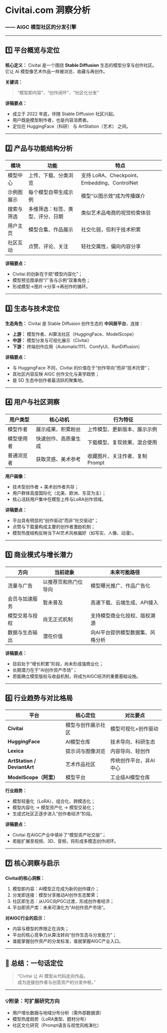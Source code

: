# Civitai.com 洞察分析
### —— AIGC 模型社区的分发引擎

---

## 1️⃣ 平台概览与定位
**核心定义：**
Civitai 是一个围绕 **Stable Diffusion** 生态的模型分享与创作社区。  
它让 AI 模型像艺术作品一样被浏览、收藏与再创作。

**关键词：**
> “模型即内容”、“创作闭环”、“社区化分发”

**讲稿要点：**
- 成立于 2022 年底，伴随 Stable Diffusion 社区兴起。  
- 用户既是模型制作者，也是内容消费者。  
- 定位在 HuggingFace（科研） 与 ArtStation（艺术） 之间。

---

## 2️⃣ 产品与功能结构分析

| 模块 | 功能 | 特点 |
|------|------|------|
| 模型中心 | 上传、下载、分类浏览 | 支持 LoRA、Checkpoint、Embedding、ControlNet |
| 示例图展示 | 每个模型自带生成示例 | 模型“以图示效”成为传播媒介 |
| 搜索与筛选 | 多维筛选：标签、类型、评分、日期 | 类似艺术品电商的视觉检索体验 |
| 用户主页 | 模型合集、作品展示 | 社交化弱，但利于技术积累 |
| 社区互动 | 点赞、评论、关注 | 轻社交属性，偏向内容分享 |

**讲稿要点：**
- Civitai 的创新在于把“模型内容化”；  
- 模型预览图承担“广告与示例”双重角色；  
- 形成模型→图片→分享→再创作的循环。

---

## 3️⃣ 生态与技术定位

**生态角色：**
Civitai 是 Stable Diffusion 创作生态的 **中间层平台**，连接：

- **上游：** 模型作者、AI算法社区（HuggingFace、ModelScope）  
- **中游：** 模型分发与可视化展示（Civitai）  
- **下游：** 终端创作应用（Automatic1111、ComfyUI、RunDiffusion）

**讲稿要点：**
- 与 HuggingFace 不同，Civitai 的价值在于“创作导向”而非“技术托管”；  
- 其社区内容反映 AIGC 创作文化与美学趋势；  
- 是 SD 生态中创作者最活跃的聚集地。

---

## 4️⃣ 用户与社区洞察

| 用户类型 | 核心动机 | 行为特征 |
|-----------|-----------|-----------|
| 模型作者 | 展示成果、积累粉丝 | 上传模型、更新版本、展示示例 |
| 模型使用者 | 快速创作、高质量生成 | 下载模型、复现效果、混合使用 |
| 普通浏览者 | 获取灵感、美术参考 | 收藏图片、关注作者、复制Prompt |

**用户画像：**
- 技术型创作者 + 美术创作者共存；  
- 用户群体高度国际化（北美、欧洲、东亚为主）；  
- 核心活跃用户集中在模型上传与LoRA创作领域。

**讲稿要点：**
- 平台具有明显的“创作驱动”而非“社交驱动”；  
- 点赞与下载量构成主要的创作者激励机制；  
- 模型热度结构反映当下AI艺术风格偏好（如写实、人像、动漫）。

---

## 5️⃣ 商业模式与增长潜力

| 方向 | 当前迹象 | 未来可能路径 |
|------|-----------|---------------|
| 流量与广告 | 以推荐页和热门位导向 | 模型曝光推广、作品广告化 |
| 会员与加速服务 | 暂未普及 | 高速下载、云端生成、API接入 |
| 模型交易与授权 | 尚无正式机制 | 支持模型商业化授权、版权溯源 |
| 数据与生态输出 | 潜在价值 | 向AI平台提供模型数据集、风格分析 |

**讲稿要点：**
- 目前处于“增长积累”阶段，尚未形成强商业化；  
- 长期潜力在于“AI创作资产市场”；  
- 若能确立模型版权与收益机制，将成为AIGC经济的重要基础设施。

---

## 6️⃣ 行业趋势与对比格局

| 平台 | 核心定位 | 对比要点 |
|------|-----------|-----------|
| **Civitai** | 模型与创作展示社区 | 模型可视化+创作驱动 |
| **HuggingFace** | AI模型仓库 | 技术导向、科研生态 |
| **Lexica** | 提示词与图像浏览 | 内容导向、轻创作 |
| **ArtStation / DeviantArt** | 艺术作品社区 | 传统创作平台，非AI中心 |
| **ModelScope（阿里）** | 模型平台 | 工业级AI模型仓库 |

**行业趋势：**
- 模型轻量化（LoRA）、组合化、跨模态化；  
- 模型内容化 → 模型资产化 → 模型交易化；  
- 生成式社区正逐步进入“创作者经济”阶段。

**讲稿要点：**
- Civitai 在AIGC产业中填补了“模型资产社交层”；  
- 若能扩展至视频、3D、音频，将形成多模态创作闭环。

---

## 7️⃣ 核心洞察与启示

**Civitai的核心洞察：**
1. 模型即内容：AI模型正在成为新的创作媒介；  
2. 分发即连接：模型分享推动AI创作生态繁荣；  
3. 社区即生态：从UGC向PGC过渡，形成创作者经济；  
4. 平台即资产库：未来可演化为“AI创作资产市场”。

**对AIGC行业的启示：**
- 内容与模型的界限正在消失；  
- 平台的核心竞争力从算法转向“创作生态与分发能力”；  
- 谁能掌握创作资产的分发标准，谁就掌握AIGC产业入口。

---

## 🧭 总结：一句话定位
> “Civitai 让 AI 模型从代码走向作品，  
> 成为连接创作者与创意资产的分发中枢。”

---

### 💡附录：可扩展研究方向
- 用户增长数据与地域分布分析（需外部数据源）  
- 模型热度趋势（LoRA类型、题材分布）  
- 社区文化研究（Prompt语言与视觉风格演化）
